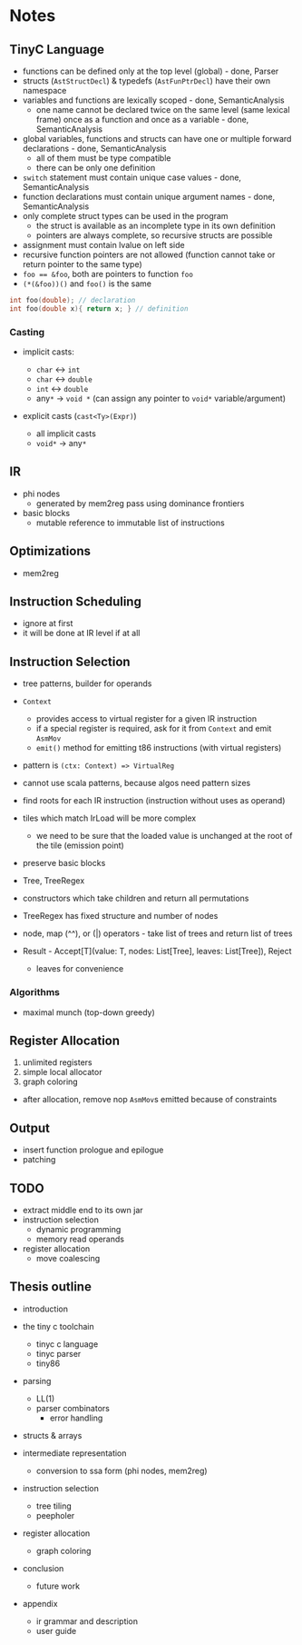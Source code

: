 # Notes

## TinyC Language

- functions can be defined only at the top level (global) - done, Parser
- structs (`AstStructDecl`) & typedefs (`AstFunPtrDecl`) have their own namespace
- variables and functions are lexically scoped - done, SemanticAnalysis
  - one name cannot be declared twice on the same level (same lexical frame) once as a function and once as a variable - done, SemanticAnalysis
- global variables, functions and structs can have one or multiple forward declarations - done, SemanticAnalysis
  - all of them must be type compatible
  - there can be only one definition
- `switch` statement must contain unique case values - done, SemanticAnalysis
- function declarations must contain unique argument names - done, SemanticAnalysis
- only complete struct types can be used in the program
  - the struct is available as an incomplete type in its own definition
  - pointers are always complete, so recursive structs are possible
- assignment must contain lvalue on left side
- recursive function pointers are not allowed (function cannot take or return pointer to the same type)
- `foo == &foo`, both are pointers to function `foo`
- `(*(&foo))()` and `foo()` is the same

```c
int foo(double); // declaration
int foo(double x){ return x; } // definition
```

### Casting

- implicit casts:
  - `char` <-> `int`
  - `char` <-> `double`
  - `int` <-> `double`
  - any`*` -> `void *` (can assign any pointer to `void*` variable/argument)

- explicit casts (`cast<Ty>(Expr)`)
  - all implicit casts
  - `void*` -> any`*`

## IR

- phi nodes
  - generated by mem2reg pass using dominance frontiers
- basic blocks
  - mutable reference to immutable list of instructions

## Optimizations

- mem2reg

## Instruction Scheduling

- ignore at first
- it will be done at IR level if at all

## Instruction Selection

- tree patterns, builder for operands
- `Context`
  - provides access to virtual register for a given IR instruction
  - if a special register is required, ask for it from `Context` and emit `AsmMov`
  - `emit()` method for emitting t86 instructions (with virtual registers)
- pattern is `(ctx: Context) => VirtualReg`
- cannot use scala patterns, because algos need pattern sizes
- find roots for each IR instruction (instruction without uses as operand)
- tiles which match IrLoad will be more complex
  - we need to be sure that the loaded value is unchanged at the root of the tile (emission point)
- preserve basic blocks

- Tree, TreeRegex
- constructors which take children and return all permutations
- TreeRegex has fixed structure and number of nodes
- node, map (^^), or (|) operators - take list of trees and return list of trees
- Result - Accept[T](value: T, nodes: List[Tree], leaves: List[Tree]), Reject
  - leaves for convenience

### Algorithms

- maximal munch (top-down greedy)

## Register Allocation

1. unlimited registers
2. simple local allocator 
3. graph coloring

- after allocation, remove nop `AsmMov`s emitted because of constraints

## Output

- insert function prologue and epilogue
- patching

## TODO

- extract middle end to its own jar
- instruction selection
  - dynamic programming
  - memory read operands
- register allocation
  - move coalescing

## Thesis outline

- introduction

- the tiny c toolchain
  - tinyc c language
  - tinyc parser
  - tiny86

- parsing
  - LL(1)
  - parser combinators
    - error handling

- structs & arrays

- intermediate representation
  - conversion to ssa form (phi nodes, mem2reg)

- instruction selection
  - tree tiling
  - peepholer

- register allocation
  - graph coloring

- conclusion
  - future work

- appendix
  - ir grammar and description
  - user guide